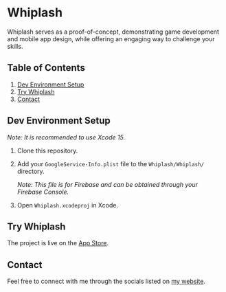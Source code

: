 # Whiplash

Whiplash serves as a proof-of-concept, demonstrating game development and mobile app design, while offering an engaging way to challenge your skills.

## Table of Contents

1. [Dev Environment Setup](#dev-environment-setup)
2. [Try Whiplash](#try-whiplash)
3. [Contact](#contact)

## Dev Environment Setup
*Note: It is recommended to use Xcode 15.*
1. Clone this repository.
2. Add your `GoogleService-Info.plist` file to the `Whiplash/Whiplash/` directory.
   
   *Note: This file is for Firebase and can be obtained through your Firebase Console.*
4. Open `Whiplash.xcodeproj` in Xcode.


## Try Whiplash

The project is live on the [App Store](https://apps.apple.com/us/app/whiplash-tap-jumping-game/id1247181092).

## Contact

Feel free to connect with me through the socials listed on [my website](http://corylennox.com).
